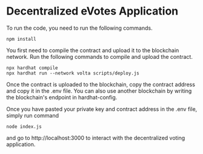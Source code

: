 # Decentralized eVotes Application

To run the code, you need to run the following commands. 

```shell
npm install
```

You first need to compile the contract and upload it to the blockchain network. Run the following commands to compile and upload the contract.


```shell
npx hardhat compile
npx hardhat run --network volta scripts/deploy.js
```

Once the contract is uploaded to the blockchain, copy the contract address and copy it in the .env file. 
You can also use another blockchain by writing the blockchain's endpoint in hardhat-config. 

Once you have pasted your private key and contract address in the .env file, simply run command 

```shell
node index.js
```

and go to http://localhost:3000 to interact with the decentralized voting application.
